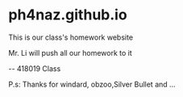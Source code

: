 # ph4naz.github.io
This is our class's homework website

Mr. Li will push all our homework to it 

-- 418019 Class

P.s: Thanks for windard, obzoo,Silver Bullet and ...
